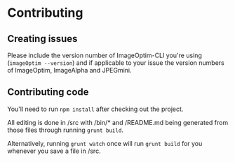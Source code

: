 # Contributing

## Creating issues

Please include the version number of ImageOptim-CLI you're using (`imageOptim --version`) and if applicable to your issue the version numbers of ImageOptim, ImageAlpha and JPEGmini.

## Contributing code

You'll need to run `npm install` after checking out the project.

All editing is done in /src with
/bin/* and /README.md being generated from those files through running `grunt build`.

Alternatively, running `grunt watch` once will run `grunt build` for you whenever you save a file in
/src.
